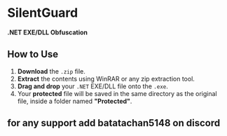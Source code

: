 

# SilentGuard  
**.NET EXE/DLL Obfuscation**  

## How to Use  
1. **Download** the `.zip` file.  
2. **Extract** the contents using WinRAR or any zip extraction tool.  
3. **Drag and drop** your `.NET` EXE/DLL file onto the `.exe`.  
4. Your **protected** file will be saved in the same directory as the original file, inside a folder named **"Protected"**.  

## for any support add  batatachan5148 on discord
